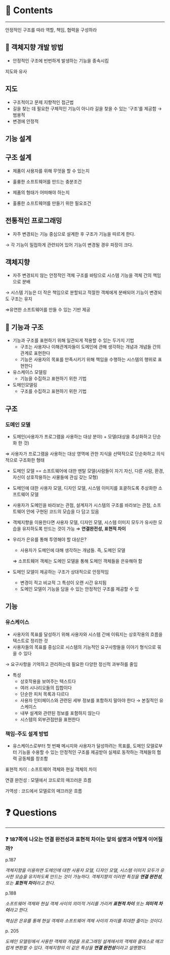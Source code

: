 # 📌 Contents
---
안정적인 구조를 따라 역할, 책임, 협력을 구성하라

## 📌 객체지향 개발 방법

- 안정적인 구조에 빈번하게 발생하는 기능을 종속시킴

지도와 유사

## 지도

- 구조적이고 문제 지향적인 접근법
- 길을 찾는 데 필요한 구체적인 기능이 아니라 길을 찾을 수 있는 ‘구조’를 제공함 → 범용적
- 변경에 안정적

## 기능 설계

## 구조 설계

- 제품이 사용자를 위해 무엇을 할 수 있는지
- 훌륭한 소프트웨어를 만드는 충분조건

- 제품의 형태가 어떠해야 하는지
- 훌륭한 소프트웨어를 만들기 위한 필요조건

## 전통적인 프로그래밍

- 자주 변경되는 기능 중심으로 설계한 후 구조가 기능을 따르게 한다.

→ 각 기능이 밀접하게 관련되어 있어 기능이 변경될 경우 파장이 크다.

## 객체지향

- 자주 변경되지 않는 안정적인 객체 구조를 바탕으로 시스템 기능을 객체 간의 책임으로 분배

→ 시스템 기능은 더 작은 책임으로 분할되고 적절한 객체에게 분배되어 기능이 변경되도 구조는 유지

⇒유연한 소프트웨어를 만들 수 있는 기반 제공

## 📌 기능과 구조

- 기능과 구조를 표현하기 위해 일관되게 적용할 수 있는 두가지 기법
    - 구조는 사용자나 이해관계자들이 도메인에 관해 생각하는 개념과 개념들 간의 관계로 표현한다
    - 기능은 사용자의 목표를 만족시키기 위해 책임을 수행하는 시스템의 행위로 표현한다
- 유스케이스 모델링
    - 기능을 수집하고 표현하기 위한 기법
- 도메인모델링
    - 구조를 수집하고 표현하기 위한 기법

## 구조

### 도메인 모델

- 도메인(사용자가 프로그램을 사용하는 대상 분야) + 모델(대상을 추상화하고 단순화 한 것)

⇒ 사용자가 프로그램을 사용하는 대상 영역에 관한 지식을 선택적으로 단순화하고 의식적으로 구조화한 형태

- 도메인 모델 == 소프트웨어에 대한 멘탈 모델(사람들이 자기 자신, 다른 사람, 환경, 자신이 상호작용하는 사물들에 관심 갖는 모형)
- 도메인에 대한 사용자 모델, 디자인 모델, 시스템 이미지를 포괄하도록 추상화한 소프트웨어 모델
- 사용자가 도메인을 바라보는 관점, 설계자가 시스템의 구조를 바라보는 관점, 소프트웨어 안에 구현된 코드의 모습을 다 담고 있음
- 객체지향을 이용한다면 사용자 모델, 디자인 모델, 시스템 이미지 모두가 유사한 모습을 유지하도록 만드는 것이 가능 ⇒ **연결완전성, 표현적 차이**
- 우리가 은유를 통해 투영해야 할 대상은?
    - 사용자가 도메인에 대해 생각하는 개념들. 즉, 도메인 모델
    
    ⇒ 소프트웨어 객체는 도메인 모델을 통해 도메인 객체들을 은유해야 함
    
- 도메인 모델이 제공하는 구조가 상대적으로 안정적임
    - 변경이 적고 비교적 그 특성이 오랜 시간 유지됨
    - 도메인 모델이 기능을 담을 수 있는 안정적인 구조를 제공할 수 있
    

## 기능

### 유스케이스

- 사용자의 목표를 달성하기 위해 사용자와 시스템 간에 이뤄지는 상호작용의 흐름을 텍스트로 정리한 것
- 사용자들의 목표를 중심으로 시스템의 기능적인 요구사항들을 이야기 형식으로 묶을 수 있다

→ 요구사항을 기억하고 관리하는데 필요한 다양한 정신적 과부하를 줄임

- 특성
    - 상호작용을 보여주는 텍스트다
    - 여러 시나리오들의 집합이다
    - 단순한 피처 목록과 다르다
    - 사용자 인터페이스와 관련된 세부 정보를 포함하지 말아야 한다 → 본질적인 유스케이스
    - 내부 설계와 관련된 정보를 포함하지 않는다
    - 시스템의 외부관점만을 표현한다

### 책임-주도 설계 방법

- 유스케이스로부터 첫 번째 메시지와 사용자가 달성하려는 목표를, 도메인 모델로부터 기능을 수용할 수 있는 안정적인 구조를 제공받아 실제로 동작하는 객체들의 협력 공동체를 창조함

표현적 차이 : 소프트웨어 객체와 현실 객체의 차이

연결 완전성 : 모델에서 코드로의 매끄러운 흐름

가역성 : 코드에서 모델로의 매끄러운 흐름

# ❓ Questions

---

### ❓ 187쪽에 나오는 연결 완전성과 표현적 차이는 앞의 설명과 어떻게 이어질까?

p.187

*객체지향을 이용하면 도메인에 대한 사용자 모델, 디자인 모델, 시스템 이미지 모두가 유사한 모습을 유지하도록 만드는 것이 가능하다. 객체지향의 이러한 특징을 **연결 완전성**, 또는 **표현적 차이**라고 한다.*

p.188

*소프트웨어 객체와 현실 객체 사이의 의미적 거리를 가리켜 **표현적 차이** 또는 **의미적 차이**라고 한다.*

*핵심은 은유를 통해 현실 객체와 소프트웨어 객체 사이의 차이를 최대한 줄이는 것이다.*

p. 205

*도메인 모델링에서 사용한 객체와 개념을 프로그래밍 설계에서의 객체와 클래스로 매끄럽게 변환할 수 있다. 객체지향의 이 같은 특성을 **연결 완전성**이라고 설명했다.*
